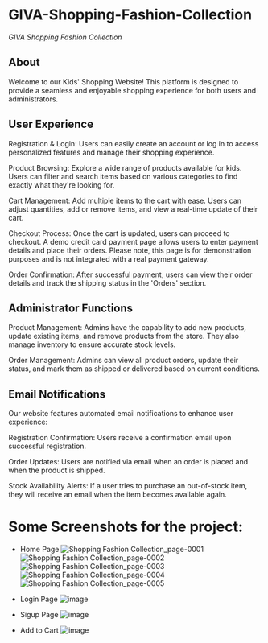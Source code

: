 # GIVA-Shopping-Fashion-Collection
*GIVA Shopping Fashion Collection*

## **About**

Welcome to our Kids' Shopping Website! This platform is designed to provide a seamless and enjoyable shopping experience for both users and administrators.

## **User Experience**

Registration & Login: Users can easily create an account or log in to access personalized features and manage their shopping experience.


Product Browsing: Explore a wide range of products available for kids. Users can filter and search items based on various categories to find exactly what they're looking for.


Cart Management: Add multiple items to the cart with ease. Users can adjust quantities, add or remove items, and view a real-time update of their cart.


Checkout Process: Once the cart is updated, users can proceed to checkout. A demo credit card payment page allows users to enter payment details and place their orders. Please note, this page is for demonstration purposes and is not integrated with a real payment gateway.


Order Confirmation: After successful payment, users can view their order details and track the shipping status in the 'Orders' section.


## **Administrator Functions**

Product Management: Admins have the capability to add new products, update existing items, and remove products from the store. They also manage inventory to ensure accurate stock levels.


Order Management: Admins can view all product orders, update their status, and mark them as shipped or delivered based on current conditions.


## **Email Notifications**

Our website features automated email notifications to enhance user experience:


Registration Confirmation: Users receive a confirmation email upon successful registration.


Order Updates: Users are notified via email when an order is placed and when the product is shipped.


Stock Availability Alerts: If a user tries to purchase an out-of-stock item, they will receive an email when the item becomes available again.


# Some Screenshots for the project:
* Home Page
![Shopping Fashion Collection_page-0001](https://github.com/user-attachments/assets/e7c99b86-8ee3-4480-a5c9-36c7d8674094)
![Shopping Fashion Collection_page-0002](https://github.com/user-attachments/assets/0451eba5-c0a4-4854-9cbb-df538170b74d)
![Shopping Fashion Collection_page-0003](https://github.com/user-attachments/assets/c0c7f69e-8f1d-4612-9890-47655610561c)
![Shopping Fashion Collection_page-0004](https://github.com/user-attachments/assets/9e6103a4-1d55-4dac-a7bf-f3cf3b9b79e9)
![Shopping Fashion Collection_page-0005](https://github.com/user-attachments/assets/5d167507-c13f-4620-8500-a302cff3b917)

* Login Page
![image](https://github.com/user-attachments/assets/41cc3a56-6381-424d-94ae-21ffae43f056)

* Sigup Page
![image](https://github.com/user-attachments/assets/d2bf8d28-f3b3-4a4f-b5c7-dcaf64d08e51)

* Add to Cart
![image](https://github.com/user-attachments/assets/7504a75e-86fb-4c1b-91b2-2b2a9305afb8)



